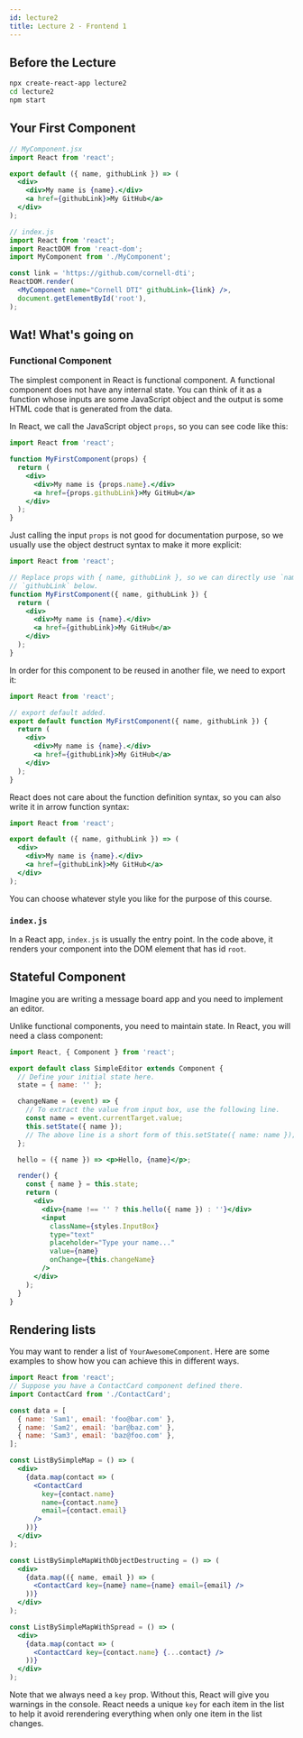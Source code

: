 ```yaml
---
id: lecture2
title: Lecture 2 - Frontend 1
---
```


## Before the Lecture

```bash
npx create-react-app lecture2
cd lecture2
npm start
```

## Your First Component

```jsx
// MyComponent.jsx
import React from 'react';

export default ({ name, githubLink }) => (
  <div>
    <div>My name is {name}.</div>
    <a href={githubLink}>My GitHub</a>
  </div>
);
```

```jsx
// index.js
import React from 'react';
import ReactDOM from 'react-dom';
import MyComponent from './MyComponent';

const link = 'https://github.com/cornell-dti';
ReactDOM.render(
  <MyComponent name="Cornell DTI" githubLink={link} />,
  document.getElementById('root'),
);
```

## Wat! What's going on

### Functional Component

The simplest component in React is functional component. A functional component
does not have any internal state. You can think of it as a function whose inputs
are some JavaScript object and the output is some HTML code that is generated
from the data.

In React, we call the JavaScript object `props`, so you can see code like this:

```jsx
import React from 'react';

function MyFirstComponent(props) {
  return (
    <div>
      <div>My name is {props.name}.</div>
      <a href={props.githubLink}>My GitHub</a>
    </div>
  );
}
```

Just calling the input `props` is not good for documentation purpose, so we
usually use the object destruct syntax to make it more explicit:

```jsx
import React from 'react';

// Replace props with { name, githubLink }, so we can directly use `name` and
// `githubLink` below.
function MyFirstComponent({ name, githubLink }) {
  return (
    <div>
      <div>My name is {name}.</div>
      <a href={githubLink}>My GitHub</a>
    </div>
  );
}
```

In order for this component to be reused in another file, we need to export it:

```jsx
import React from 'react';

// export default added.
export default function MyFirstComponent({ name, githubLink }) {
  return (
    <div>
      <div>My name is {name}.</div>
      <a href={githubLink}>My GitHub</a>
    </div>
  );
}
```

React does not care about the function definition syntax, so you can also write
it in arrow function syntax:

```jsx
import React from 'react';

export default ({ name, githubLink }) => (
  <div>
    <div>My name is {name}.</div>
    <a href={githubLink}>My GitHub</a>
  </div>
);
```

You can choose whatever style you like for the purpose of this course.

### `index.js`

In a React app, `index.js` is usually the entry point. In the code above, it
renders your component into the DOM element that has id `root`.

## Stateful Component

Imagine you are writing a message board app and you need to implement an editor.

Unlike functional components, you need to maintain state. In React, you will
need a class component:

```jsx
import React, { Component } from 'react';

export default class SimpleEditor extends Component {
  // Define your initial state here.
  state = { name: '' };

  changeName = (event) => {
    // To extract the value from input box, use the following line.
    const name = event.currentTarget.value;
    this.setState({ name });
    // The above line is a short form of this.setState({ name: name });
  };

  hello = ({ name }) => <p>Hello, {name}</p>;

  render() {
    const { name } = this.state;
    return (
      <div>
        <div>{name !== '' ? this.hello({ name }) : ''}</div>
        <input
          className={styles.InputBox}
          type="text"
          placeholder="Type your name..."
          value={name}
          onChange={this.changeName}
        />
      </div>
    );
  }
}
```

## Rendering lists

You may want to render a list of `YourAwesomeComponent`. Here are some examples
to show how you can achieve this in different ways.

```jsx
import React from 'react';
// Suppose you have a ContactCard component defined there.
import ContactCard from './ContactCard';

const data = [
  { name: 'Sam1', email: 'foo@bar.com' },
  { name: 'Sam2', email: 'bar@baz.com' },
  { name: 'Sam3', email: 'baz@foo.com' },
];

const ListBySimpleMap = () => (
  <div>
    {data.map(contact => (
      <ContactCard
        key={contact.name}
        name={contact.name}
        email={contact.email}
      />
    ))}
  </div>
);

const ListBySimpleMapWithObjectDestructing = () => (
  <div>
    {data.map(({ name, email }) => (
      <ContactCard key={name} name={name} email={email} />
    ))}
  </div>
);

const ListBySimpleMapWithSpread = () => (
  <div>
    {data.map(contact => (
      <ContactCard key={contact.name} {...contact} />
    ))}
  </div>
);
```

Note that we always need a `key` prop. Without this, React will give you
warnings in the console. React needs a unique `key` for each item in the list to
help it avoid rerendering everything when only one item in the list changes.
